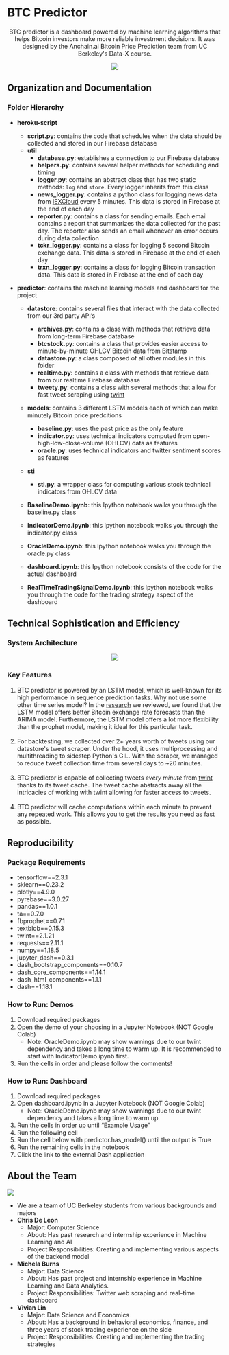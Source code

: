 # BTC Predictor
<p align="center">BTC predictor is a dashboard powered by machine learning algorithms that helps Bitcoin investors make more reliable investment decisions. It was designed by the Anchain.ai Bitcoin Price Prediction team from UC Berkeley's Data-X course.</p>

<p align="center"><img src="readme_files/demo.gif"/></p>

## Organization and Documentation

### Folder Hierarchy

- **heroku-script**
    - **script.py**: contains the code that schedules when the data should be collected and stored in our Firebase database
    - **util**
        - **database.py**: establishes a connection to our Firebase database
        - **helpers.py**: contains several helper methods for scheduling and timing
        - **logger.py**: contains an abstract class that has two static methods: `log` and `store`. Every logger inherits from this class
        - **news_logger.py**: contains a python class for logging news data from [IEXCloud](https://iexcloud.io/) every 5 minutes. This data is stored in Firebase at the end of each day
        - **reporter.py**: contains a class for sending emails. Each email contains a report that summarizes the data collected for the past day. The reporter also sends an email whenever an error occurs during data collection
        - **tckr_logger.py**: contains a class for logging 5 second Bitcoin exchange data. This data is stored in Firebase at the end of each day
        - **trxn_logger.py**: contains a class for logging Bitcoin transaction data. This data is stored in Firebase at the end of each day

- **predictor**: contains the machine learning models and dashboard for the project
    - **datastore**: contains several files that interact with the data collected from our 3rd party API’s
        - **archives.py**: contains a class with methods that retrieve data from long-term Firebase database
        - **btcstock.py**: contains a class that provides easier access to minute-by-minute OHLCV Bitcoin data from [Bitstamp](https://www.bitstamp.net)
        - **datastore.py**: a class composed of all other modules in this folder
        - **realtime.py**: contains a class with methods that retrieve data from our realtime Firebase database
        - **tweety.py**: contains a class with several methods that allow for fast tweet scraping using [twint](https://github.com/twintproject/twint)

    - **models**: contains 3 different LSTM models each of which can make minutely Bitcoin price predcitions
        - **baseline.py**: uses the past price as the only feature
        - **indicator.py**: uses technical indicators computed from open-high-low-close-volume (OHLCV) data as features
        - **oracle.py**: uses technical indicators and twitter sentiment scores as features
    - **sti**
        - **sti.py**: a wrapper class for computing various stock technical indicators from OHLCV data
    - **BaselineDemo.ipynb**: this Ipython notebook walks you through the baseline.py class
    - **IndicatorDemo.ipynb**: this Ipython notebook walks you through the indicator.py class
    - **OracleDemo.ipynb**: this Ipython notebook walks you through the oracle.py class
    - **dashboard.ipynb**: this Ipython notebook consists of the code for the actual dashboard
    - **RealTimeTradingSignalDemo.ipynb**: this Ipython notebook walks you through the code for the trading strategy aspect of the dashboard
    
## Technical Sophistication and Efficiency

### System Architecture
<p align="center"><img src="https://github.com/Bitcoin-Price-Prediction/btcpredictor/blob/main/readme_files/System%20Architecture.png"/></p>

### Key Features
1. BTC predictor is powered by an LSTM model, which is well-known for its high performance in sequence prediction tasks. Why not use some other time series model? In the [research](https://arxiv.org/ftp/arxiv/papers/2006/2006.14473.pdf) we reviewed, we found that the LSTM model offers better Bitcoin exchange rate forecasts than the ARIMA model. Furthermore, the LSTM model offers a lot more flexibility than the prophet model, making it ideal for this particular task.
<br><br>
2. For backtesting, we collected over 2+ years worth of tweets using our datastore's tweet scraper. Under the hood, it uses multiprocessing and multithreading to sidestep Python's GIL. With the scraper, we managed to reduce tweet collection time from several days to ~20 minutes.
<br><br>
3. BTC predictor is capable of collecting tweets *every minute* from [twint](https://github.com/twintproject/twint) thanks to its tweet cache. The tweet cache abstracts away all the intricacies of working with twint allowing for faster access to tweets.
<br><br>
4. BTC predictor will cache computations within each minute to prevent any repeated work. This allows you to get the results you need as fast as possible.

## Reproducibility

### Package Requirements ###
- tensorflow==2.3.1
- sklearn==0.23.2
- plotly==4.9.0
- pyrebase==3.0.27
- pandas==1.0.1
- ta==0.7.0
- fbprophet==0.7.1
- textblob==0.15.3
- twint==2.1.21
- requests==2.11.1
- numpy==1.18.5
- jupyter_dash==0.3.1
- dash_bootstrap_components==0.10.7
- dash_core_components==1.14.1
- dash_html_components==1.1.1
- dash==1.18.1

### How to Run: Demos ### 
1. Download required packages
2. Open the demo of your choosing in a Jupyter Notebook (NOT Google Colab)
    - Note: OracleDemo.ipynb may show warnings due to our twint dependency and takes a long time to warm up. It is recommended to start with IndicatorDemo.ipynb first.
3. Run the cells in order and please follow the comments!


### How to Run: Dashboard ### 
1. Download required packages
2. Open dashboard.ipynb in a Jupyter Notebook (NOT Google Colab)
    - Note: OracleDemo.ipynb may show warnings due to our twint dependency and takes a long time to warm up.
3. Run the cells in order up until “Example Usage”
4. Run the following cell 
5. Run the cell below with predictor.has_model() until the output is True
6. Run the remaining cells in the notebook
7. Click the link to the external Dash application


## About the Team
![](https://github.com/Bitcoin-Price-Prediction/btcpredictor/blob/main/readme_files/Team.png)

- We are a team of UC Berkeley students from various backgrounds and majors 
- **Chris De Leon**
    - Major: Computer Science
    - About: Has past research and internship experience in Machine Learning and AI
    - Project Responsibilities: Creating and implementing various aspects of the backend model 
- **Michela Burns** 
    - Major: Data Science
    - About: Has past project and internship experience in Machine Learning and Data Analytics. 
    - Project Responsibilities: Twitter web scraping and real-time dashboard
- **Vivian Lin** 
    - Major: Data Science and Economics 
    - About: Has a background in behavioral economics, finance, and three years of stock trading experience on the side
    - Project Responsibilities: Creating and implementing the trading strategies


